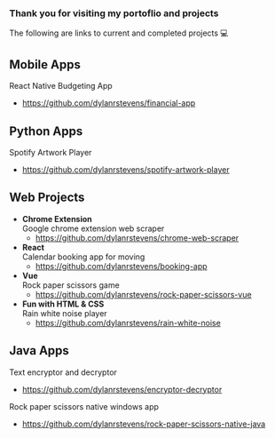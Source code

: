 ### Thank you for visiting my portoflio and projects

The following are links to current and completed projects 💻
<br>

## Mobile Apps

React Native Budgeting App
- https://github.com/dylanrstevens/financial-app

## Python Apps

Spotify Artwork Player
- https://github.com/dylanrstevens/spotify-artwork-player

## Web Projects
- **Chrome Extension**
  <br>
  Google chrome extension web scraper
  - https://github.com/dylanrstevens/chrome-web-scraper
- **React**
  <br>
  Calendar booking app for moving
  - https://github.com/dylanrstevens/booking-app
- **Vue**
  <br>
  Rock paper scissors game
  - https://github.com/dylanrstevens/rock-paper-scissors-vue
- **Fun with HTML & CSS**
  <br>
  Rain white noise player
  - https://github.com/dylanrstevens/rain-white-noise
  

## Java Apps

Text encryptor and decryptor
- https://github.com/dylanrstevens/encryptor-decryptor

Rock paper scissors native windows app
- https://github.com/dylanrstevens/rock-paper-scissors-native-java
